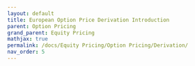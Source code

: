 ```yaml
---
layout: default
title: European Option Price Derivation Introduction
parent: Option Pricing 
grand_parent: Equity Pricing
mathjax: true
permalink: /docs/Equity Pricing/Option Pricing/Derivation/
nav_order: 5
---
```

